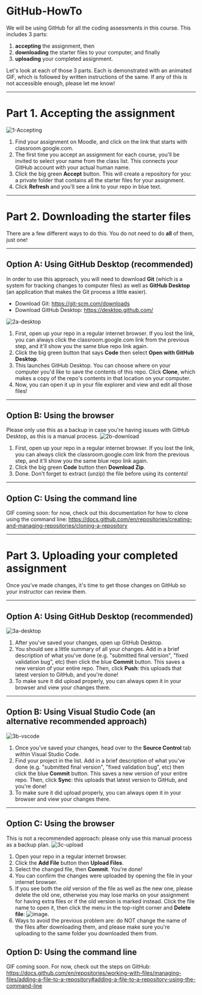 # GitHub-HowTo
We will be using GitHub for all the coding assessments in this course. This includes 3 parts:
1. **accepting** the assignment, then
1. **downloading** the starter files to your computer, and finally
1. **uploading** your completed assignment.

Let's look at each of those 3 parts. Each is demonstrated with an animated GIF, which is followed by written instructions of the same. If any of this is not accessible enough, please let me know!


***

# Part 1. Accepting the assignment
![1-Accepting](https://github.com/dmarshNAIT/GitHub-HowTo/assets/55507008/459b27b3-82a0-4552-99a9-993ea78cbea3)
1. Find your assignment on Moodle, and click on the link that starts with classroom.google.com.
2. The first time you accept an assignment for each course, you'll be invited to select your name from the class list. This connects your GitHub account with your actual human name.
3. Click the big green **Accept** button. This will create a repository for you: a private folder that contains all the starter files for your assignment.
4. Click **Refresh** and you'll see a link to your repo in blue text.

***


# Part 2. Downloading the starter files
There are a few different ways to do this. You do not need to do **all** of them, just one!

***


## Option A: Using GitHub Desktop (recommended)
In order to use this approach, you will need to download **Git** (which is a system for tracking changes to computer files) as well as **GitHub Desktop** (an application that makes the Git process a little easier).
+ Download Git: https://git-scm.com/downloads
+ Download GitHub Desktop: https://desktop.github.com/

![2a-desktop](https://github.com/dmarshNAIT/GitHub-HowTo/assets/55507008/92cac13f-1117-46eb-9520-b4f31b37cd11)

1. First, open up your repo in a regular internet browser. If you lost the link, you can always click the classroom.google.com link from the previous step, and it'll show you the same blue repo link again.
2. Click the big green button that says **Code** then select **Open with GitHub Desktop**.
3. This launches GitHub Desktop. You can choose where on your computer you'd like to save the contents of this repo. Click **Clone**, which makes a copy of the repo's contents in that location on your computer.
4. Now, you can open it up in your file explorer and view and edit all those files!


***

## Option B: Using the browser
Please only use this as a backup in case you're having issues with GitHub Desktop, as this is a manual process.
![2b-download](https://github.com/dmarshNAIT/GitHub-HowTo/assets/55507008/fea32ed5-2714-4815-bd70-6d9b1561f3fb)
1. First, open up your repo in a regular internet browser. If you lost the link, you can always click the classroom.google.com link from the previous step, and it'll show you the same blue repo link again.
2. Click the big green **Code** button then **Download Zip**.
3. Done. Don't forget to extract (unzip) the file before using its contents!


***

## Option C: Using the command line
GIF coming soon: for now, check out this documentation for how to clone using the command line: https://docs.github.com/en/repositories/creating-and-managing-repositories/cloning-a-repository


***

# Part 3. Uploading your completed assignment
Once you've made changes, it's time to get those changes on GitHub so your instructor can review them.


***

## Option A: Using GitHub Desktop (recommended)
![3a-desktop](https://github.com/dmarshNAIT/GitHub-HowTo/assets/55507008/6bee17cf-f3cd-4579-b964-00a37e4cc4d0)

1. After you've saved your changes, open up GitHub Desktop.
2. You should see a little summary of all your changes. Add in a brief description of what you've done (e.g. "submitted final version", "fixed validation bug", etc) then click the blue **Commit** button. This saves a new version of your entire repo. Then, click **Push**: this uploads that latest version to GitHub, and you're done!
3. To make sure it did upload properly, you can always open it in your browser and view your changes there.

***


## Option B: Using Visual Studio Code (an alternative recommended approach)
![3b-vscode](https://github.com/dmarshNAIT/GitHub-HowTo/assets/55507008/8626ef24-0ec6-4163-b843-b93ef152d231)

1. Once you've saved your changes, head over to the **Source Control** tab within Visual Studio Code.
2. Find your project in the list. Add in a brief description of what you've done (e.g. "submitted final version", "fixed validation bug", etc) then click the blue **Commit** button. This saves a new version of your entire repo. Then, click **Sync**: this uploads that latest version to GitHub, and you're done!
3. To make sure it did upload properly, you can always open it in your browser and view your changes there.

***


## Option C: Using the browser
This is not a recommended approach: please only use this manual process as a backup plan.
![3c-upload](https://github.com/dmarshNAIT/GitHub-HowTo/assets/55507008/1d47cf61-70ef-4af5-a290-5baf264df12b)

1. Open your repo in a regular internet browser.
2. Click the **Add File** button then **Upload Files**.
3. Select the changed file, then **Commit**. You're done!
4. You can confirm the changes were uploaded by opening the file in your internet browser.
5. If you see both the *old* version of the file as well as the new one, please delete the old one, otherwise you may lose marks on your assignment for having extra files or if the old version is marked instead. Click the file name to open it, then click the menu in the top-right corner and **Delete file**: ![image](https://github.com/dmarshNAIT/GitHub-HowTo/assets/55507008/7aeb73d9-d218-4c5d-a55e-cb81652513c9).
6. Ways to avoid the previous problem are: do NOT change the name of the files after downloading them, and please make sure you're uploading to the same folder you downloaded them from.




## Option D: Using the command line
GIF coming soon. For now, check out the steps on GitHub: https://docs.github.com/en/repositories/working-with-files/managing-files/adding-a-file-to-a-repository#adding-a-file-to-a-repository-using-the-command-line
